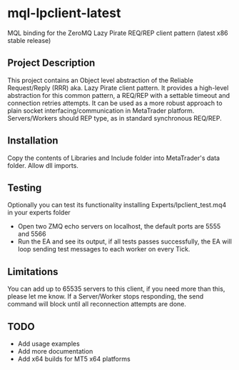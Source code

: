 # mql-lpclient-latest
MQL binding for the ZeroMQ Lazy Pirate REQ/REP client pattern (latest x86 stable release)

## Project Description

This project contains an Object level abstraction of the Reliable Request/Reply (RRR) aka. Lazy Pirate client pattern.
It provides a high-level abstraction for this common pattern, a REQ/REP with a settable timeout and connection retries attempts.
It can be used as a more robust approach to plain socket interfacing/communication in MetaTrader platform.
Servers/Workers should REP type, as in standard synchronous REQ/REP.

## Installation

Copy the contents of Libraries and Include folder into MetaTrader's data folder.
Allow dll imports.

## Testing
Optionally you can test its functionality installing Experts/lpclient_test.mq4 in your experts folder

- Open two ZMQ echo servers on localhost, the default ports are 5555 and 5566
- Run the EA and see its output, if all tests passes successfully, the EA will loop sending test messages
to each worker on every Tick.

## Limitations
You can add up to 65535 servers to this client, if you need more than this, please let me know.
If a Server/Worker stops responding, the send command will block until all reconnection attempts are done.

## TODO
- Add usage examples
- Add more documentation
- Add x64 builds for MT5 x64 platforms
